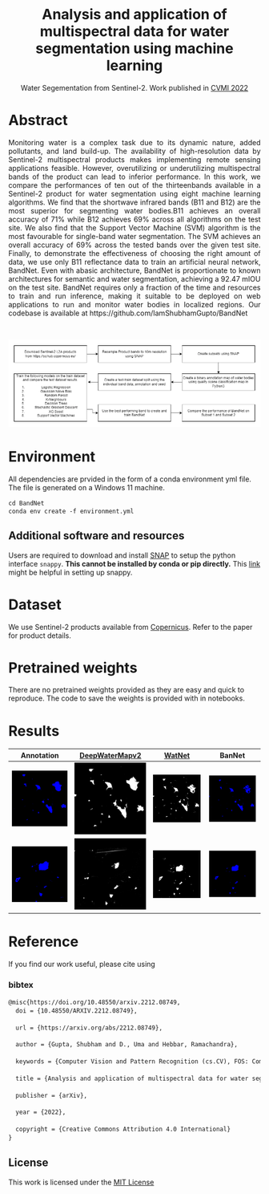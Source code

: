<!-- # WSSL-Weighted-Self-Supervised-Learning-for-Image-Inpainting -->
<br />
<p align="center">

  <h1 align="center">Analysis and application of multispectral data for water segmentation using machine learning</h1>
  
  <p align="center">
    Water Segementation from Sentinel-2. Work published in <a href="https://link.springer.com/book/9789811978685">CVMI 2022</a>
    <br />
  </p>
</p>

# Abstract
<p align="justify">
    Monitoring water is a complex task due to its dynamic nature, added pollutants, and land build-up. The availability of high-resolution data by Sentinel-2 multispectral products makes implementing remote sensing applications feasible. However, overutilizing or underutilizing multispectral bands of the product can lead to inferior performance. In this work, we compare the performances of ten out of the thirteenbands available in a Sentinel-2 product for water segmentation using eight machine learning algorithms. We find that the shortwave infrared bands (B11 and B12) are the most superior for segmenting water bodies.B11 achieves an overall accuracy of 71% while B12 achieves 69% across all algorithms on the test site. We also find that the Support Vector Machine (SVM) algorithm is the most favourable for single-band water segmentation. The SVM achieves an overall accuracy of 69% across the tested bands over the given test site. Finally, to demonstrate the effectiveness of choosing the right amount of data, we use only B11 reflectance data to train an artificial neural network, BandNet. Even with abasic architecture, BandNet is proportionate to known architectures for semantic and water segmentation, achieving a 92.47 mIOU on the test site. BandNet requires only a fraction of the time and resources to train and run inference, making it suitable to be deployed on web applications to run and monitor water bodies in localized regions. Our codebase is available at https://github.com/IamShubhamGupto/BandNet
    <br />
</p>

<br>
<p align="center">
    <img src="./assets/reflectance-workflow.drawio.png" alt="workflow"> 
</p>

# Environment 
All dependencies are prvided in the form of a conda environment yml file. The file is generated on a Windows 11 machine.
```
cd BandNet
conda env create -f environment.yml

```
## Additional software and resources
Users are required to download and install [SNAP](https://step.esa.int/main/download/snap-download/) to setup the python interface ```snappy```. <b>This cannot be installed by conda or pip directly.</b> This [link](https://senbox.atlassian.net/wiki/spaces/SNAP/pages/50855941/Configure+Python+to+use+the+SNAP-Python+snappy+interface) might be helpful in setting up snappy.
# Dataset
We use Sentinel-2 products available from [Copernicus](https://scihub.copernicus.eu/dhus/#/home). Refer to the paper for product details.

# Pretrained weights
There are no pretrained weights provided as they are easy and quick to reproduce. The code to save the weights is provided with in notebooks.

# Results
| <b> Annotation </b>    | <b> [DeepWaterMapv2](https://github.com/isikdogan/deepwatermap) </b>| <b> [WatNet](https://github.com/xinluo2018/WatNet) </b>|<b> BanNet </b>|
| ------------- | -------------| -------------| -------------|
| <img src="./assets/a1.png" alt="annotation 1"> | <img src="./assets/dwm1.png" alt="deepwatermap 1">| <img src="./assets/wn1.png" alt="watnet 1">| <img src="./assets/bn1.png" alt="bandnet 1" width="195">|
| <img src="./assets/a2.png" alt="annotation 2"> | <img src="./assets/dwm2.png" alt="deepwatermap 2">| <img src="./assets/wn2.png" alt="watnet 2">| <img src="./assets/bn2.png" alt="bandnet 2" width="195">|
# Reference
If you find our work useful, please cite using
### bibtex
```latex
@misc{https://doi.org/10.48550/arxiv.2212.08749,
  doi = {10.48550/ARXIV.2212.08749},
  
  url = {https://arxiv.org/abs/2212.08749},
  
  author = {Gupta, Shubham and D., Uma and Hebbar, Ramachandra},
  
  keywords = {Computer Vision and Pattern Recognition (cs.CV), FOS: Computer and information sciences, FOS: Computer and information sciences},
  
  title = {Analysis and application of multispectral data for water segmentation using machine learning},
  
  publisher = {arXiv},
  
  year = {2022},
  
  copyright = {Creative Commons Attribution 4.0 International}
}

```

## License
This work is licensed under the [MIT License](./LICENSE)
